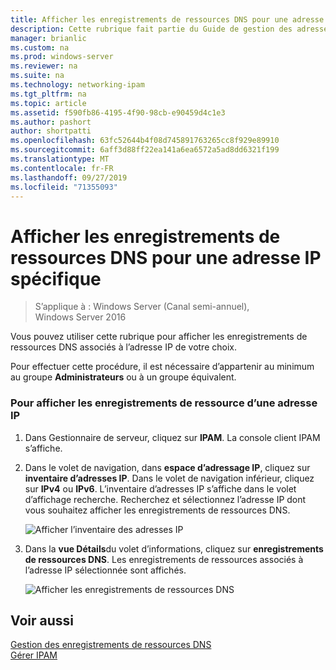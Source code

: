 ```yaml
---
title: Afficher les enregistrements de ressources DNS pour une adresse IP spécifique
description: Cette rubrique fait partie du Guide de gestion des adresses IP (IPAM) de Windows Server 2016.
manager: brianlic
ms.custom: na
ms.prod: windows-server
ms.reviewer: na
ms.suite: na
ms.technology: networking-ipam
ms.tgt_pltfrm: na
ms.topic: article
ms.assetid: f590fb86-4195-4f90-98cb-e90459d4c1e3
ms.author: pashort
author: shortpatti
ms.openlocfilehash: 63fc52644b4f08d745891763265cc8f929e89910
ms.sourcegitcommit: 6aff3d88ff22ea141a6ea6572a5ad8dd6321f199
ms.translationtype: MT
ms.contentlocale: fr-FR
ms.lasthandoff: 09/27/2019
ms.locfileid: "71355093"
---
```

# <a name="view-dns-resource-records-for-a-specific-ip-address"></a>Afficher les enregistrements de ressources DNS pour une adresse IP spécifique

>S’applique à : Windows Server (Canal semi-annuel), Windows Server 2016

Vous pouvez utiliser cette rubrique pour afficher les enregistrements de ressources DNS associés à l’adresse IP de votre choix.  
  
Pour effectuer cette procédure, il est nécessaire d’appartenir au minimum au groupe **Administrateurs** ou à un groupe équivalent.  
  
### <a name="to-view-resource-records-for-an-ip-address"></a>Pour afficher les enregistrements de ressource d’une adresse IP  
  
1.  Dans Gestionnaire de serveur, cliquez sur **IPAM**. La console client IPAM s’affiche.  
  
2.  Dans le volet de navigation, dans **espace d’adressage IP**, cliquez sur **inventaire d’adresses IP**. Dans le volet de navigation inférieur, cliquez sur **IPv4** ou **IPv6**. L’inventaire d’adresses IP s’affiche dans le volet d’affichage recherche. Recherchez et sélectionnez l’adresse IP dont vous souhaitez afficher les enregistrements de ressources DNS.  
  
    ![Afficher l’inventaire des adresses IP](../../media/View-DNS-Resource-Records-for-a-Specific-IP-Address/ipam_IPInventory_01.jpg)  
  
3.  Dans la **vue Détails**du volet d’informations, cliquez sur **enregistrements de ressources DNS**. Les enregistrements de ressources associés à l’adresse IP sélectionnée sont affichés.  
  
    ![Afficher les enregistrements de ressources DNS](../../media/View-DNS-Resource-Records-for-a-Specific-IP-Address/ipam_IPInventory_02.jpg)  
  
## <a name="see-also"></a>Voir aussi  
[Gestion des enregistrements de ressources DNS](DNS-Resource-Record-Management.md)  
[Gérer IPAM](Manage-IPAM.md)  
  



